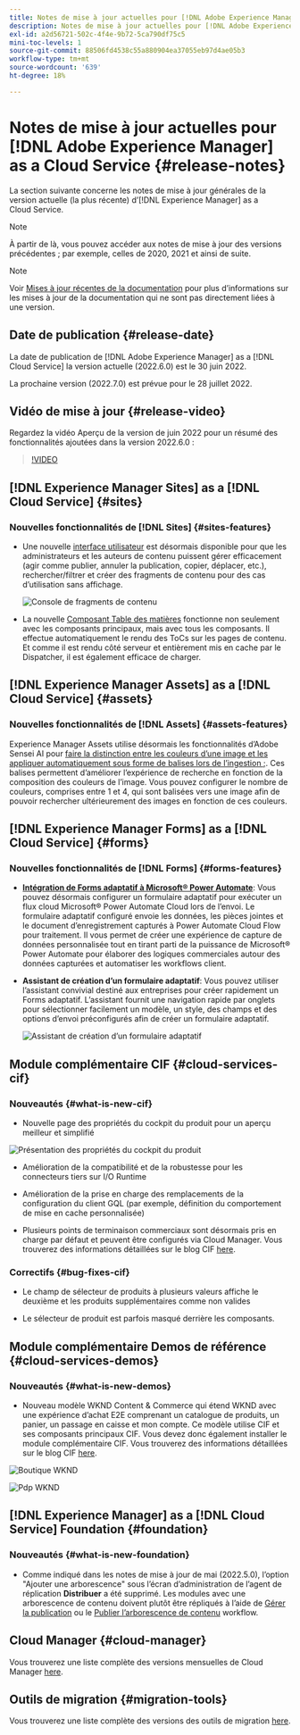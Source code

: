 ```yaml
---
title: Notes de mise à jour actuelles pour [!DNL Adobe Experience Manager] as a Cloud Service.
description: Notes de mise à jour actuelles pour [!DNL Adobe Experience Manager] as a Cloud Service.
exl-id: a2d56721-502c-4f4e-9b72-5ca790df75c5
mini-toc-levels: 1
source-git-commit: 88506fd4538c55a880904ea37055eb97d4ae05b3
workflow-type: tm+mt
source-wordcount: '639'
ht-degree: 18%

---
```



# Notes de mise à jour actuelles pour [!DNL Adobe Experience Manager] as a Cloud Service {#release-notes}

La section suivante concerne les notes de mise à jour générales de la version actuelle (la plus récente) d’[!DNL Experience Manager] as a Cloud Service.

>[!NOTE]
>
>À partir de là, vous pouvez accéder aux notes de mise à jour des versions précédentes ; par exemple, celles de 2020, 2021 et ainsi de suite.

>[!NOTE]
>
>Voir [Mises à jour récentes de la documentation](https://experienceleague.adobe.com/docs/experience-manager-release-information/aem-release-updates/doc-updates/documentation-updates.html?lang=fr) pour plus d’informations sur les mises à jour de la documentation qui ne sont pas directement liées à une version.

## Date de publication {#release-date}

La date de publication de [!DNL Adobe Experience Manager] as a [!DNL Cloud Service] la version actuelle (2022.6.0) est le 30 juin 2022.

La prochaine version (2022.7.0) est prévue pour le 28 juillet 2022.

## Vidéo de mise à jour {#release-video}

Regardez la vidéo Aperçu de la version de juin 2022 pour un résumé des fonctionnalités ajoutées dans la version 2022.6.0 :

>[!VIDEO](https://video.tv.adobe.com/v/344308/?quality=12)

## [!DNL Experience Manager Sites] as a [!DNL Cloud Service] {#sites}

### Nouvelles fonctionnalités de [!DNL Sites] {#sites-features}

* Une nouvelle [interface utilisateur](/help/headless/content-fragments/content-fragment-console.md) est désormais disponible pour que les administrateurs et les auteurs de contenu puissent gérer efficacement (agir comme publier, annuler la publication, copier, déplacer, etc.), rechercher/filtrer et créer des fragments de contenu pour des cas d’utilisation sans affichage.

   ![Console de fragments de contenu](/help/release-notes/assets/cf-ui.png)

* La nouvelle [Composant Table des matières](https://experienceleague.adobe.com/docs/experience-manager-core-components/using/components/tableofcontents.html) fonctionne non seulement avec les composants principaux, mais avec tous les composants. Il effectue automatiquement le rendu des ToCs sur les pages de contenu. Et comme il est rendu côté serveur et entièrement mis en cache par le Dispatcher, il est également efficace de charger.

## [!DNL Experience Manager Assets] as a [!DNL Cloud Service] {#assets}

### Nouvelles fonctionnalités de [!DNL Assets] {#assets-features}

Experience Manager Assets utilise désormais les fonctionnalités d’Adobe Sensei AI pour [faire la distinction entre les couleurs d’une image et les appliquer automatiquement sous forme de balises lors de l’ingestion ;](../../assets/color-tag-images.md). Ces balises permettent d’améliorer l’expérience de recherche en fonction de la composition des couleurs de l’image. Vous pouvez configurer le nombre de couleurs, comprises entre 1 et 4, qui sont balisées vers une image afin de pouvoir rechercher ultérieurement des images en fonction de ces couleurs.

## [!DNL Experience Manager Forms] as a [!DNL Cloud Service] {#forms}

### Nouvelles fonctionnalités de [!DNL Forms] {#forms-features}

* **[Intégration de Forms adaptatif à Microsoft® Power Automate](/help/forms/forms-microsoft-power-automate-integration.md)**: Vous pouvez désormais configurer un formulaire adaptatif pour exécuter un flux cloud Microsoft® Power Automate Cloud lors de l’envoi. Le formulaire adaptatif configuré envoie les données, les pièces jointes et le document d’enregistrement capturés à Power Automate Cloud Flow pour traitement. Il vous permet de créer une expérience de capture de données personnalisée tout en tirant parti de la puissance de Microsoft® Power Automate pour élaborer des logiques commerciales autour des données capturées et automatiser les workflows client.

* **Assistant de création d’un formulaire adaptatif**: Vous pouvez utiliser l’assistant convivial destiné aux entreprises pour créer rapidement un Forms adaptatif. L’assistant fournit une navigation rapide par onglets pour sélectionner facilement un modèle, un style, des champs et des options d’envoi préconfigurés afin de créer un formulaire adaptatif.

   ![Assistant de création d’un formulaire adaptatif](/help/release-notes/assets/wizard.png)

## Module complémentaire CIF {#cloud-services-cif}

### Nouveautés {#what-is-new-cif}

* Nouvelle page des propriétés du cockpit du produit pour un aperçu meilleur et simplifié

![Présentation des propriétés du cockpit du produit](/help/assets/CIF/product_cockpit_properties_overview.png)

* Amélioration de la compatibilité et de la robustesse pour les connecteurs tiers sur I/O Runtime

* Amélioration de la prise en charge des remplacements de la configuration du client GQL (par exemple, définition du comportement de mise en cache personnalisée)

* Plusieurs points de terminaison commerciaux sont désormais pris en charge par défaut et peuvent être configurés via Cloud Manager. Vous trouverez des informations détaillées sur le blog CIF [here](https://medium.com/adobetech/use-aem-as-a-cloud-service-with-multiple-adobe-commerce-systems-9295612a9554).


### Correctifs {#bug-fixes-cif}

* Le champ de sélecteur de produits à plusieurs valeurs affiche le deuxième et les produits supplémentaires comme non valides

* Le sélecteur de produit est parfois masqué derrière les composants.

## Module complémentaire Demos de référence {#cloud-services-demos}

### Nouveautés {#what-is-new-demos}

* Nouveau modèle WKND Content &amp; Commerce qui étend WKND avec une expérience d’achat E2E comprenant un catalogue de produits, un panier, un passage en caisse et mon compte. Ce modèle utilise CIF et ses composants principaux CIF. Vous devez donc également installer le module complémentaire CIF. Vous trouverez des informations détaillées sur le blog CIF [here](https://medium.com/adobetech/learn-how-to-create-a-shoppable-experience-with-the-new-wknd-reference-site-and-cif-b3b2c161f67e).

![Boutique WKND](/help/assets/CIF/wknd_shop.png)

![Pdp WKND](/help/assets/CIF/wknd_pdp.png)

## [!DNL Experience Manager] as a [!DNL Cloud Service] Foundation {#foundation}

### Nouveautés {#what-is-new-foundation}

* Comme indiqué dans les notes de mise à jour de mai (2022.5.0), l’option &quot;Ajouter une arborescence&quot; sous l’écran d’administration de l’agent de réplication **Distribuer** a été supprimé. Les modules avec une arborescence de contenu doivent plutôt être répliqués à l’aide de [Gérer la publication](/help/operations/replication.md#manage-publication) ou le [Publier l’arborescence de contenu](/help/operations/replication.md#manage-publication#publish-content-tree-workflow) workflow.

## Cloud Manager {#cloud-manager}

Vous trouverez une liste complète des versions mensuelles de Cloud Manager [here](/help/implementing/cloud-manager/release-notes-cloud-manager/release-notes-cm-current.md).

## Outils de migration {#migration-tools}

Vous trouverez une liste complète des versions des outils de migration [here](/help/journey-migration/release-notes/release-notes-migration-tools-current.md).
